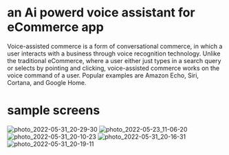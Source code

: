 # an Ai powerd voice assistant for eCommerce app

Voice-assisted commerce is a form of conversational commerce, in which a user interacts with a business through voice recognition technology. Unlike the traditional eCommerce, where a user either just types in a search query or selects by pointing and clicking, voice-assisted commerce works on the voice command of a user. Popular examples are Amazon Echo, Siri, Cortana, and Google Home.
# sample screens
 ![photo_2022-05-31_20-29-30](https://user-images.githubusercontent.com/77719278/175104542-96e78999-0817-4476-8bef-dda4e4a24b65.jpg) ![photo_2022-05-23_11-06-20](https://user-images.githubusercontent.com/77719278/175104547-7be90690-2683-4cd4-91e5-c4c7665ccbf5.jpg) ![photo_2022-05-31_20-10-23](https://user-images.githubusercontent.com/77719278/175104552-46f6a37c-9e34-44a1-900b-88ccd72ee7aa.jpg) ![photo_2022-05-31_20-16-31](https://user-images.githubusercontent.com/77719278/175104556-84a868ff-25d8-4a22-b4ee-65a977fda9dd.jpg) ![photo_2022-05-31_20-19-11](https://user-images.githubusercontent.com/77719278/175104560-89f1c418-3283-496d-a61b-3d32953bf9a8.jpg)
